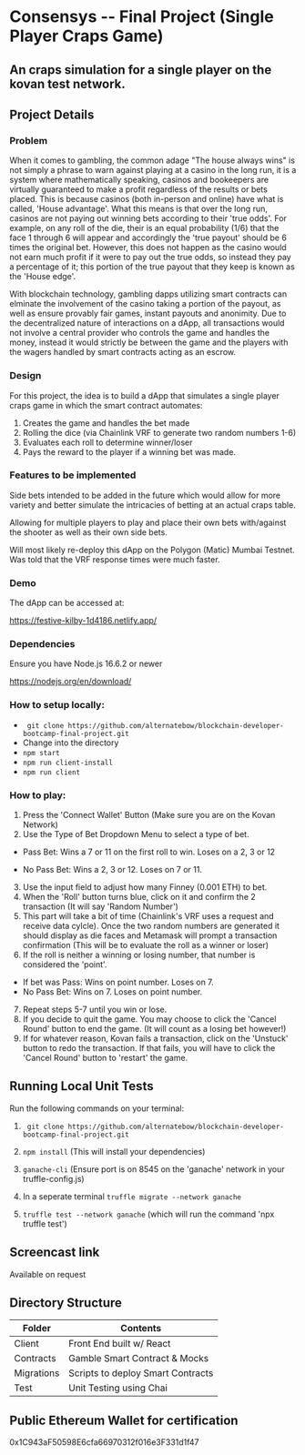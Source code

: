 # Consensys -- Final Project (Single Player Craps Game)

## An craps simulation for a single player on the kovan test network.

## Project Details

### Problem
When it comes to gambling, the common adage "The house always wins" is not simply a phrase to warn against playing at a casino in the long run, it is a system where mathematically speaking, casinos and bookeepers are virtually guaranteed to make a profit regardless of the results or bets placed. This is  because casinos (both in-person and online) have what is called, 'House advantage'. What this means is that over the long run,  casinos are not paying out winning  bets according to their 'true odds'. For example, on any roll of the die, their is an equal probability (1/6) that the face 1 through 6 will appear and accordingly the 'true payout' should be 6 times the original bet. However, this does not happen as the casino would not earn much profit if it were to pay out the true odds, so instead they pay a percentage of it; this portion of the true payout that they keep is known as the 'House edge'. 

With blockchain technology, gambling dapps utilizing smart contracts can elminate the involvement of the casino taking a portion of the payout, as well as ensure provably fair games, instant payouts and anonimity. Due to the decentralized nature of interactions on a dApp, all transactions would not involve a central provider who controls the game and handles the money, instead it would strictly be between the game and the players with the wagers handled by smart contracts acting as an escrow.

### Design

For this project, the idea is to build a dApp that simulates a single player craps game in which the smart contract automates:
1. Creates the game and handles the bet made
2. Rolling the dice (via Chainlink VRF to generate two random numbers 1-6)
3. Evaluates each roll to determine winner/loser 
4. Pays the reward to the player if a winning bet was made. 
 

### Features to be implemented
Side bets intended to be added in the future which would allow for more variety and better simulate the intricacies of betting at an actual craps table.

Allowing for multiple players to play and place their own bets with/against the shooter as well as their own side bets.

Will most likely re-deploy this dApp on the Polygon (Matic) Mumbai Testnet. Was told that the VRF response times were much faster.


### Demo
The dApp can be accessed at: 

<https://festive-kilby-1d4186.netlify.app/>

### Dependencies

Ensure you have Node.js 16.6.2 or newer 

<https://nodejs.org/en/download/>

### How to setup locally:
*   ``` git clone https://github.com/alternatebow/blockchain-developer-bootcamp-final-project.git``` 
* Change into the directory 
*   ```npm start```
* ```npm run client-install```
*   ```npm run client ```

### How to play:
1. Press the 'Connect Wallet' Button (Make sure you are on the Kovan Network) 
2. Use the Type of Bet Dropdown Menu to select a type of bet. 

* Pass Bet: Wins a 7 or 11 on the first roll to win. Loses on a 2, 3 or 12

* No Pass Bet: Wins a 2, 3 or 12. Loses on 7 or 11.
3. Use the input field to adjust how many Finney (0.001 ETH) to bet. 
4. When the 'Roll' button turns blue, click on it and confirm the 2 transaction 
    (It will say 'Random Number')
5. This part will take a bit of time (Chainlink's VRF uses a request and receive data cylcle). Once the two random numbers are generated it should display as die faces and Metamask will prompt a transaction confirmation (This will be to evaluate the roll as a winner or loser)
6. If the roll is neither a winning or losing number, that number is considered the 'point'. 
* If bet was Pass: Wins on point number. Loses on 7. 
* No Pass Bet: Wins on 7. Loses on point number.
7. Repeat steps 5-7 until you win or lose.
8. If you decide to quit the game. You may choose to click the 'Cancel Round' button to end the game. (It will count as a losing bet however!)
9. If for whatever reason, Kovan fails a transaction, click on the 'Unstuck' button to redo the transaction. If that fails, you will have to click the 'Cancel Round' button to 'restart' the game.

## Running Local Unit Tests 
Run the following commands on your terminal: 

1. ``` git clone https://github.com/alternatebow/blockchain-developer-bootcamp-final-project.git```

2. ```npm install```  (This will install your dependencies)

3. ```ganache-cli``` 
(Ensure port is on 8545 on the 'ganache' network in your truffle-config.js)

4. In a seperate terminal ```truffle migrate --network ganache```

5. ```truffle test --network ganache``` (which will run the command 'npx truffle test') 

## Screencast link
Available on request

## Directory Structure

| Folder     | Contents                          |
|------------|-----------------------------------|
| Client     | Front End built w/ React          |
| Contracts  | Gamble Smart Contract & Mocks     |
| Migrations | Scripts to deploy Smart Contracts |
| Test       | Unit Testing using Chai           |


## Public Ethereum Wallet for certification
0x1C943aF50598E6cfa66970312f016e3F331d1f47
